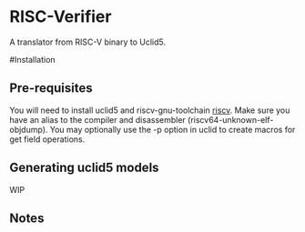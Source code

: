 # RISC-Verifier
A translator from RISC-V binary to Uclid5.

#Installation

## Pre-requisites

You will need to install uclid5 and riscv-gnu-toolchain [riscv](https://github.com/riscv). Make sure you have an alias to the compiler and disassembler (riscv64-unknown-elf-objdump). You may optionally use the -p option in uclid to create macros for get field operations.

## Generating uclid5 models

WIP


## Notes
